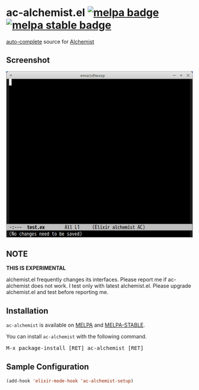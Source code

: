 # ac-alchemist.el [![melpa badge][melpa-badge]][melpa-link] [![melpa stable badge][melpa-stable-badge]][melpa-stable-link]

[auto-complete](https://github.com/auto-complete/auto-complete/) source for [Alchemist](https://github.com/tonini/alchemist.el)


## Screenshot

![ac-alchemist](image/ac-alchemist.gif)


## NOTE

**THIS IS EXPERIMENTAL**

alchemist.el frequently changes its interfaces. Please report me if ac-alchemist does not work.
I test only with latest alchemist.el. Please upgrade alchemist.el and test before reporting me.


## Installation

`ac-alchemist` is available on [MELPA](https://melpa.org) and [MELPA-STABLE](https://stable.melpa.org).

You can install `ac-alchemist` with the following command.

<kbd>M-x package-install [RET] ac-alchemist [RET]</kbd>


## Sample Configuration

```lisp
(add-hook 'elixir-mode-hook 'ac-alchemist-setup)
```

[melpa-link]: http://melpa.org/#/ac-alchemist
[melpa-stable-link]: http://stable.melpa.org/#/ac-alchemist
[melpa-badge]: http://melpa.org/packages/ac-alchemist-badge.svg
[melpa-stable-badge]: http://stable.melpa.org/packages/ac-alchemist-badge.svg
